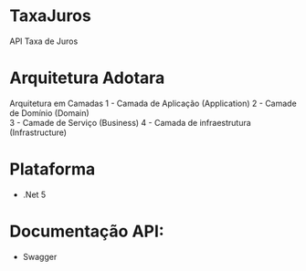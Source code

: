 # TaxaJuros
API Taxa de Juros

# Arquitetura Adotara 
   Arquitetura em Camadas 
        1 - Camada de Aplicação  (Application) 
        2 - Camade de Domínio (Domain)    
        3 - Camade de Serviço (Business)
        4  - Camada de infraestrutura (Infrastructure)

# Plataforma 
   - .Net 5
# Documentação API:
  - Swagger



